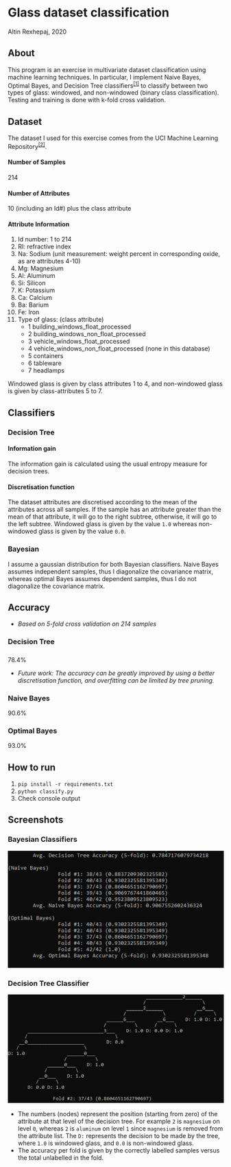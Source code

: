 # Glass dataset classification
Altin Rexhepaj, 2020

## About
This program is an exercise in multivariate dataset classification using machine learning techniques. In particular, I implement Naive Bayes, Optimal Bayes, and Decision Tree classifiers<sup>[[1]](http://www.uoitc.edu.iq/images/documents/informatics-institute/Competitive_exam/Artificial_Intelligence.pdf)</sup> to classify between two types of glass: windowed, and non-windowed (binary class classification). Testing and training is done with k-fold cross validation.

## Dataset
The dataset I used for this exercise comes from the UCI Machine Learning Repository<sup>[[2]](https://archive.ics.uci.edu/ml/datasets/glass+identification)</sup>.  

#### Number of Samples
214

#### Number of Attributes
10 (including an Id#) plus the class attribute

#### Attribute Information
 1. Id number: 1 to 214
 2. RI: refractive index
 3. Na: Sodium (unit measurement: weight percent in corresponding oxide, as 
                are attributes 4-10)
 4. Mg: Magnesium
 5. Al: Aluminum
 6. Si: Silicon
 7. K: Potassium
 8. Ca: Calcium
 9. Ba: Barium
10. Fe: Iron
11. Type of glass: (class attribute)
    * 1 building_windows_float_processed
    * 2 building_windows_non_float_processed
    * 3 vehicle_windows_float_processed
    * 4 vehicle_windows_non_float_processed (none in this database)
    * 5 containers
    * 6 tableware
    * 7 headlamps

Windowed glass is given by class attributes 1 to 4, and non-windowed glass is given by class-attributes 5 to 7.  

## Classifiers
### Decision Tree
#### Information gain
The information gain is calculated using the usual entropy measure for decision trees.

#### Discretisation function
The dataset attributes are discretised according to the mean of the attributes across all samples. If the sample has an attribute greater than the mean of that attribute, it will go to the right subtree, otherwise, it will go to the left subtree. Windowed glass is given by the value `1.0` whereas non-windowed glass is given by the value `0.0`.

### Bayesian
I assume a gaussian distribution for both Bayesian classifiers. Naive Bayes assumes independent samples, thus I diagonalize the covariance matrix, whereas optimal Bayes assumes dependent samples, thus I do not diagonalize the covariance matrix.

## Accuracy
* *Based on 5-fold cross validation on 214 samples*
### Decision Tree
#####
78.4%
* *Future work: The accuracy can be greatly improved by using a better discretisation function, and overfitting can be limited by tree pruning.*

### Naive Bayes
90.6%

### Optimal Bayes 
93.0%

## How to run
1. `pip install -r requirements.txt`
2. `python classify.py`
3. Check console output

## Screenshots
### Bayesian Classifiers
![image](https://github.com/altin/glass-classifier-ml/blob/master/bayesexample.PNG)

### Decision Tree Classifier
![image](https://github.com/altin/glass-classifier-ml/blob/master/dtexample.PNG)
* The numbers (nodes) represent the position (starting from zero) of the attribute at that level of the decision tree. For example `2` is `magnesium` on level `0`, whereas `2` is `aluminum` on level `1` since `magnesium` is removed from the attribute list. The `D:` represents the decision to be made by the tree, where `1.0` is windowed glass, and `0.0` is non-windowed glass.  
* The accuracy per fold is given by the correctly labelled samples versus the total unlabelled in the fold.


